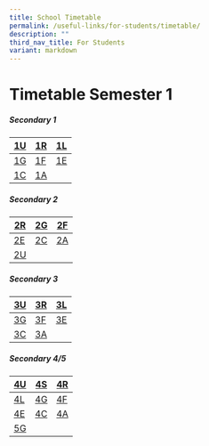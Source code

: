 ```yaml
---
title: School Timetable
permalink: /useful-links/for-students/timetable/
description: ""
third_nav_title: For Students
variant: markdown
---
```

Timetable Semester 1
===================

##### **Secondary 1**


|[1U](/files/Timetable%202024/1U.pdf) | [1R](/files/Timetable%202024/1R.pdf) | [1L](/files/Timetable%202024/1L.pdf) |
| -------- | -------- | -------- |
| [1G](/files/Timetable%202024/1G.pdf)     | [1F](/files/Timetable%202024/1F.pdf)      | [1E](/files/Timetable%202024/1E.pdf)    |
| [1C](/files/Timetable%202024/1C.pdf)    | [1A](/files/Timetable%202024/1A.pdf)     |     |  |

##### **Secondary 2**

| [2R](/files/Timetable%202024/2R.pdf) | [2G](/files/Timetable%202024/2G.pdf) | [2F](/files/Timetable%202024/2F.pdf) |
| -------- | -------- | -------- |
| [2E](/files/Timetable%202024/2E.pdf)     | [2C](/files/Timetable%202024/2C.pdf)     | [2A](/files/Timetable%202024/2A.pdf)     |
| [2U](/files/Timetable%202024/2U.pdf)    |    |     |


##### **Secondary 3**



| [3U](/files/Timetable%202024/3U.pdf) |  [3R](/files/Timetable%202024/3R.pdf) | [3L](/files/Timetable%202024/3L.pdf) |
| -------- | -------- | -------- |
| [3G](/files/Timetable%202024/3G.pdf)     | [3F](/files/Timetable%202024/3F.pdf)    | [3E](/files/Timetable%202024/3E.pdf)      |
| [3C](/files/Timetable%202024/3C.pdf)     |  [3A](/files/Timetable%202024/3A.pdf)    |     |

##### **Secondary 4/5**

| [4U](/files/Timetable%202024/4U.pdf) | [4S](/files/Timetable%202024/4S.pdf) | [4R](/files/Timetable%202024/4R.pdf) |
| -------- | -------- | -------- |
| [4L](/files/Timetable%202024/4L.pdf)     | [4G](/files/Timetable%202024/4G.pdf)     | [4F](/files/Timetable%202024/4F.pdf)     |
| [4E](/files/Timetable%202024/4E.pdf)     | [4C](/files/Timetable%202024/4C.pdf)    | [4A](/files/Timetable%202024/4A.pdf)     |
| [5G](/files/Timetable%202024/5G.pdf)    |    |